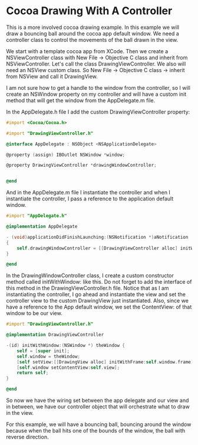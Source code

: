 Cocoa Drawing With A Controller
===============================

This is a more involved cocoa drawing example.  In this example we will draw a bouncing ball around the cocoa app default window.
We need a controller class to control the movements of the ball drawn in the view.

We start with a template cocoa app from XCode. Then we create a NSViewController class with New File -> Objective C class and inherit from NSViewController. Let's call the class DrawingViewController. We also will need an NSView custom class. So New File -> Objective C class -> inherit from NSView and call it DrawingView.

I am not sure how to get a handle to the window from the controller, so I will create an NSWindow property on my controller and will have a custom init method that will get the window from the AppDelegate.m file.

In the AppDelegate.h file I add the custom DrawingViewController property:
``` objective-c
#import <Cocoa/Cocoa.h>

#import "DrawingViewController.h"

@interface AppDelegate : NSObject <NSApplicationDelegate>

@property (assign) IBOutlet NSWindow *window;

@property DrawingViewController *drawingWindowController;


@end
```

And in the AppDelegate.m file I instantiate the controller and when I instantiate the controller, I pass a reference to the application default window.

``` objective-c
#import "AppDelegate.h"

@implementation AppDelegate

- (void)applicationDidFinishLaunching:(NSNotification *)aNotification
{
    self.drawingWindowController = [[DrawingViewController alloc] initWithWindow:self.window];
}

@end
```

In the DrawingWindowController class, I create a custom constructor method called initWithWindow: like this. Do not forget to add the interface of this method in the DrawingViewController.h file. Notice that as I am instantiating the controller, I go ahead and instantiate the view and set the controller view to the custom DrawingView just instantiated. Also, since we have a reference to the App default window, we set the ContentView: of that window to be our view.


``` objective-c
#import "DrawingViewController.h"

@implementation DrawingViewController

-(id) initWithWindow:(NSWindow *) theWindow {
    self = [super init];
    self.window = theWindow;
    [self setView:[[DrawingView alloc] initWithFrame:self.window.frame]];
    [self.window setContentView:self.view];
    return self;
}

@end
```

So now we have the wiring set between the app delegate and our view and in between, we have our controller object that will orchestrate what to draw in the view.

For this example, we will have a bouncing ball, bouncing around the window because when the ball hits one of the bounds of the window, the ball with reverse direction.
